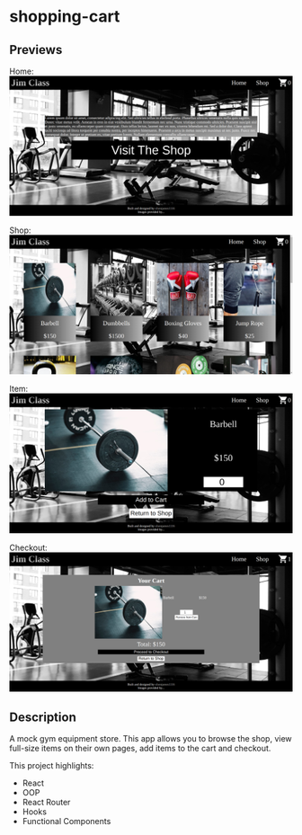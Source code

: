 # shopping-cart

## Previews

Home:
![Alt text](./src/images/home.png)

Shop:
![Alt text](./src/images/shop.png)

Item:
![Alt text](./src/images/item.png)

Checkout:
![Alt text](./src/images/checkout.png)

## Description

A mock gym equipment store. This app allows you to browse the shop, view full-size items on their own pages, add items to the cart and checkout.

This project highlights:

- React
- OOP
- React Router
- Hooks
- Functional Components
